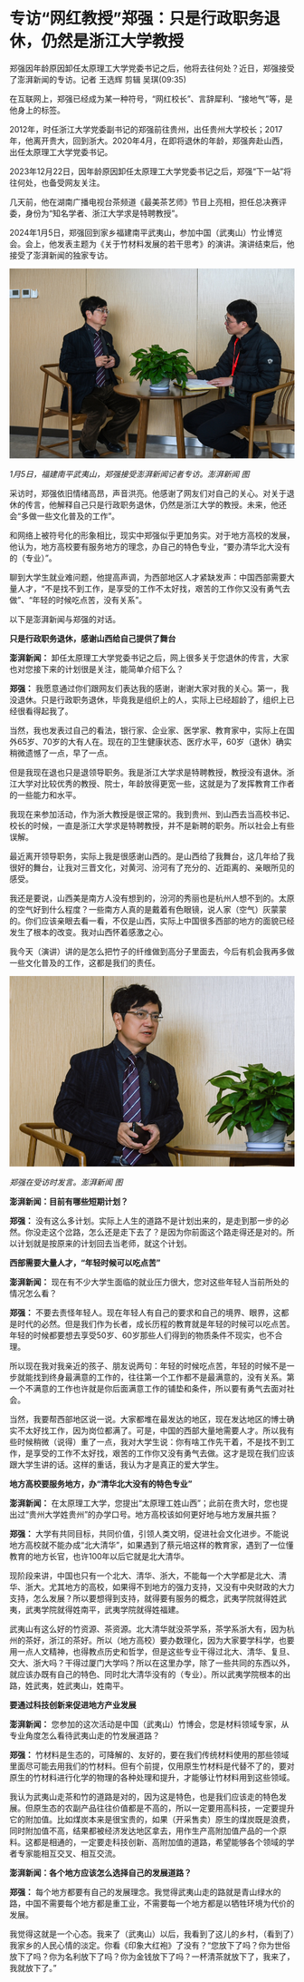 # 专访“网红教授”郑强：只是行政职务退休，仍然是浙江大学教授

郑强因年龄原因卸任太原理工大学党委书记之后，他将去往何处？近日，郑强接受了澎湃新闻的专访。记者 王选辉 剪辑 吴琪(09:35)

在互联网上，郑强已经成为某一种符号，“网红校长”、言辞犀利、“接地气”等，是他身上的标签。

2012年，时任浙江大学党委副书记的郑强前往贵州，出任贵州大学校长；2017年，他离开贵大，回到浙大。2020年4月，在即将退休的年龄，郑强奔赴山西，出任太原理工大学党委书记。

2023年12月22日，因年龄原因卸任太原理工大学党委书记之后，郑强“下一站”将往何处，也备受网友关注。

几天前，他在湖南广播电视台茶频道《最美茶艺师》节目上亮相，担任总决赛评委，身份为“知名学者、浙江大学求是特聘教授”。

2024年1月5日，郑强回到家乡福建南平武夷山，参加中国（武夷山）竹业博览会。会上，他发表主题为《关于竹材料发展的若干思考》的演讲。演讲结束后，他接受了澎湃新闻的独家专访。

![67da33ac942d72e9563cff5001a52de7.jpg](https://raw.githubusercontent.com/qqhsx/qqnews_image/main/2024/01/08/专访“网红教授”郑强：只是行政职务退休，仍然是浙江大学教授/67da33ac942d72e9563cff5001a52de7.jpg)

_1月5日，福建南平武夷山，郑强接受澎湃新闻记者专访。澎湃新闻 图_

采访时，郑强依旧情绪高昂，声音洪亮。他感谢了网友们对自己的关心。对关于退休的传言，他解释自己只是行政职务退休，仍然是浙江大学的教授。未来，他还会“多做一些文化普及的工作”。

和网络上被符号化的形象相比，现实中郑强似乎更加务实。对于地方高校的发展，他认为，地方高校要有服务地方的理念，办自己的特色专业，“要办清华北大没有的（专业）”。

聊到大学生就业难问题，他提高声调，为西部地区人才紧缺发声：中国西部需要大量人才，“不是找不到工作，是享受的工作不太好找，艰苦的工作你又没有勇气去做”、“年轻的时候吃点苦，没有关系”。

以下是澎湃新闻与郑强的对话。

**只是行政职务退休，感谢山西给自己提供了舞台**

**澎湃新闻：** 卸任太原理工大学党委书记之后，网上很多关于您退休的传言，大家也对您接下来的计划很是关注，能简单介绍下么？

**郑强：**
我愿意通过你们跟网友们表达我的感谢，谢谢大家对我的关心。第一，我没退休。只是行政职务退休，毕竟我是组织上的人，实际上已经超龄了，组织上已经很看得起我了。

当然，我也发表过自己的看法，银行家、企业家、医学家、教育家中，实际上在国外65岁、70岁的大有人在。现在的卫生健康状态、医疗水平，60岁（退休）确实稍微遗憾了一点，早了一点。

但是我现在退也只是退领导职务。我是浙江大学求是特聘教授，教授没有退休。浙江大学对比较优秀的教授、院士，年龄放得更宽一些，这就是为了发挥教育工作者的一些能力和水平。

我现在来参加活动，作为浙大教授是很正常的。我到贵州、到山西去当高校书记、校长的时候，一直是浙江大学求是特聘教授，并不是新聘的职务。所以社会上有些误解。

最近离开领导职务，实际上我是很感谢山西的。是山西给了我舞台，这几年给了我很好的舞台，让我对三晋文化，对黄河、汾河有了充分的、近距离的、亲眼所见的感受。

我还是要说，山西美是南方人没有想到的，汾河的秀丽也是杭州人想不到的。太原的空气好到什么程度？一些南方人真的是戴着有色眼镜，说人家（空气）灰蒙蒙的。你们应该亲眼去看一看，不仅是山西，实际上中国很多西部的地方的面貌已经发生了根本的改变。我对山西怀着感激之心。

我今天（演讲）讲的是怎么把竹子的纤维做到高分子里面去，今后有机会我再多做一些文化普及的工作，这都是我们的责任。

![f4d36dd3a9d937aa6eb5421862debd5f.jpg](https://raw.githubusercontent.com/qqhsx/qqnews_image/main/2024/01/08/专访“网红教授”郑强：只是行政职务退休，仍然是浙江大学教授/f4d36dd3a9d937aa6eb5421862debd5f.jpg)

_郑强在受访时发言。澎湃新闻 图_

**澎湃新闻：目前有哪些短期计划？**

**郑强：**
没有这么多计划。实际上人生的道路不是计划出来的，是走到那一步的必然。你没走这个岔路，怎么还是走下去了？是因为你前面这个路走得还是对的。所以计划就是按原来的计划回去当老师，就这个计划。

**西部需要大量人才，“年轻时候可以吃点苦”**

**澎湃新闻：** 现在有不少大学生面临的就业压力很大，您对这些年轻人当前所处的情况怎么看？

**郑强：**
不要去责怪年轻人。现在年轻人有自己的要求和自己的境界、眼界，这都是时代的必然。但是我们作为长者，成长历程的教育就是年轻的时候可以吃点苦。年轻的时候都要想去享受50岁、60岁那些人们得到的物质条件不现实，也不合理。

所以现在我对我亲近的孩子、朋友说两句：年轻的时候吃点苦，年轻的时候不是一步就能找到终身最满意的工作的，往往第一个工作都不是最满意的，没有关系。第一个不满意的工作也许就是你后面满意工作的铺垫和条件，所以要有勇气去面对社会。

当然，我要帮西部地区说一说。大家都堆在最发达的地区，现在发达地区的博士确实不太好找工作，因为岗位都满了。可是，中国的西部大量地需要人才。所以我有些时候稍微（说得）重了一点，我对大学生说：你有啥工作先干着，不是找不到工作，是享受的工作不太好找，艰苦的工作你又没有勇气去做。这才是现在我们应该跟大学生讲的话。这样的重话，我认为才是真正的爱大学生。

**地方高校要服务地方，办“清华北大没有的特色专业”**

**澎湃新闻：** 在太原理工大学，您提出“太原理工姓山西”；此前在贵大时，您也提出过“贵州大学姓贵州”的办学口号。地方高校该如何更好地与地方发展共振？

**郑强：**
大学有共同目标，共同价值，引领人类文明，促进社会文化进步。不能说地方高校就不能办成“北大清华”，如果遇到了蔡元培这样的教育家，遇到了一位懂教育的地方长官，也许100年以后它就是北大清华。

现阶段来讲，中国也只有一个北大、清华、浙大，不能每一个大学都是北大、清华、浙大。尤其地方的高校，如果得不到地方的强力支持，又没有中央财政的大力支持，怎么发展？所以要想得到支持，就得要有服务的概念，武夷学院就得姓武夷，武夷学院就得姓南平，武夷学院就得姓福建。

武夷山有这么好的竹资源、茶资源。北大清华就没茶学系，茶学系浙大有，因为杭州的茶好，浙江的茶好。所以（地方高校）要办数理化，因为大家要学科学，也要用一点人文精神，也得教点历史和哲学，但是这些专业干得过北大、清华、复旦、交大、浙大吗？干得过厦门大学吗？所以在这里办学，除了一些共同的东西以外，就应该办既有自己的特色、同时北大清华没有的（专业）。所以武夷学院根本的出路，姓武夷，姓武夷山，姓南平。

**要通过科技创新来促进地方产业发展**

**澎湃新闻：** 您参加的这次活动是中国（武夷山）竹博会，您是材料领域专家，从专业角度怎么看待武夷山走的竹发展道路？

**郑强：**
竹材料是生态的，可降解的、友好的，要在我们传统材料使用的那些领域里面尽可能去用我们的竹材料。但有个前提，仅用原生竹材料是代替不了的，要对原生的竹材料进行化学的物理的各种处理和提升，才能够让竹材料用到这些领域。

我认为武夷山走茶和竹的道路是对的，因为这是特色，也是我们应该走的特色发展。但原生态的农副产品往往价值都是不高的，所以一定要用高科技，一定要提升它的附加值。比如煤炭本来是很宝贵的，如果（开采售卖）原生的煤炭既是浪费，同时附加值不高，结果都被经济发达地区拿去，用作生产高附加值产品的一个原料。这都是相通的，一定要走科技创新、高附加值的道路，希望能够各个领域的学者专家能相互交叉、相互交流。

**澎湃新闻：各个地方应该怎么选择自己的发展道路？**

**郑强：** 每个地方都要有自己的发展理念。我觉得武夷山走的路就是青山绿水的路，中国不需要每个地方都是重工业，不需要每一个地方都是以牺牲环境为代价的发展。

我觉得这就是一个心态。我来了（武夷山）以后，我看到了这儿的乡村，（看到了）我家乡的人民心情的淡定。你看《印象大红袍》了没有？“您放下了吗？你为世俗放下了吗？你为名利放下了吗？你为金钱放下了吗？一杯清茶就放下了，我来了，我就放下了。”

